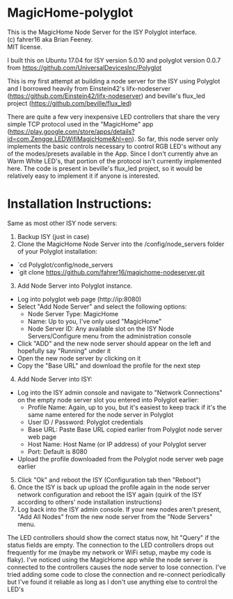 # MagicHome-polyglot
This is the MagicHome Node Server for the ISY Polyglot interface.  
(c) fahrer16 aka Brian Feeney.  
MIT license. 

I built this on Ubuntu 17.04 for ISY version 5.0.10 and polyglot version 0.0.7 from https://github.com/UniversalDevicesInc/Polyglot

This is my first attempt at building a node server for the ISY using Polyglot and I borrowed heavily from Einstein42's lifx-nodeserver (https://github.com/Einstein42/lifx-nodeserver) and beville's flux_led project (https://github.com/beville/flux_led)

There are quite a few very inexpensive LED controllers that share the very simple TCP protocol used in the "MagicHome" app (https://play.google.com/store/apps/details?id=com.Zengge.LEDWifiMagicHome&hl=en).
So far, this node server only implements the basic controls necessary to control RGB LED's without any of the modes/presets available in the App.  Since I don't currently ahve an Warm White LED's, that portion of the protocol isn't currently implemented here.  The code is present in beville's flux_led project, so it would be relatively easy to implement it if anyone is interested.


# Installation Instructions:
Same as most other ISY node servers:

1. Backup ISY (just in case)
2. Clone the MagicHome Node Server into the /config/node_servers folder of your Polyglot installation:
  * `cd Polyglot/config/node_servers
  * `git clone https://github.com/fahrer16/magichome-nodeserver.git
3. Add Node Server into Polyglot instance.
  * Log into polyglot web page (http://ip:8080)
  * Select "Add Node Server" and select the following options:
    * Node Server Type: MagicHome
    * Name: Up to you, I've only used "MagicHome"
    * Node Server ID: Any available slot on the ISY Node Servers/Configure menu from the administration console
  * Click "ADD" and the new node server should appear on the left and hopefully say "Running" under it
  * Open the new node server by clicking on it
  * Copy the "Base URL" and download the profile for the next step
4. Add Node Server into ISY:
  * Log into the ISY admin console and navigate to "Network Connections" on the empty node server slot you entered into Polyglot earlier:
    * Profile Name: Again, up to you, but it's easiest to keep track if it's the same name entered for the node server in Polyglot
    * User ID / Password: Polyglot credentials
    * Base URL: Paste Base URL copied earlier from Polyglot node server web page
    * Host Name: Host Name (or IP address) of your Polyglot server
    * Port: Default is 8080
  * Upload the profile downloaded from the Polyglot node server web page earlier
5. Click "Ok" and reboot the ISY (Configuration tab then "Reboot")
6. Once the ISY is back up upload the profile again in the node server network configuration and reboot the ISY again (quirk of the ISY according to others' node installation instructions)
7. Log back into the ISY admin console.  If your new nodes aren't present, "Add All Nodes" from the new node server from the "Node Servers" menu.

The LED controllers should show the correct status now, hit "Query" if the status fields are empty.  The connection to the LED controllers drops out frequently for me (maybe my network or WiFi setup, maybe my code is flaky).  I've noticed using the MagicHome app while the node server is connected to the controllers causes the node server to lose connection.  I've tried adding some code to close the connection and re-connect periodically but I've found it reliable as long as I don't use anything else to control the LED's
 
  